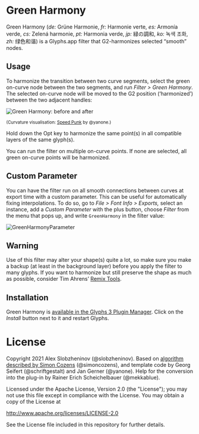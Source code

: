 # Green Harmony

Green Harmony (*de:* Grüne Harmonie, *fr:* Harmonie verte, *es:* Armonía verde, *cs:* Zelená harmonie, *pt:* Harmonia verde, *jp:* 緑の調和, *ko:* 녹색 조화, *zh:* 绿色和谐) is a Glyphs.app filter that G2-harmonizes selected “smooth” nodes.
 
## Usage

To harmonize the transition between two curve segments, select the green on-curve node between the two segments, and run *Filter > Green Harmony*. The selected on-curve node will be moved to the G2 position (‘harmonized’) between the two adjacent handles:

![Green Harmony: before and after](GreenHarmonyScreenshot.png)

<small>(Curvature visualisation: [Speed Punk](glyphsapp3://showplugin/Speed%20Punk) by @yanone.)</small>

Hold down the Opt key to harmonize the same point(s) in all compatible layers of the same glyph(s).
 
You can run the filter on multiple on-curve points. If none are selected, all green on-curve points will be harmonized.
 
## Custom Parameter
 
You can have the filter run on all smooth connections between curves at export time with a custom parameter. This can be useful for automatically fixing interpolations. To do so, go to *File > Font Info > Exports,* select an instance, add a *Custom Parameter* with the plus button, choose *Filter* from the menu that pops up, and write `GreenHarmony` in the filter value:

![GreenHarmonyParameter](GreenHarmonyParameter.png)

## Warning

Use of this filter may alter your shape(s) quite a lot, so make sure you make a backup (at least in the background layer) before you apply the filter to many glyphs. If you want to harmonize but still preserve the shape as much as possible, consider Tim Ahrens’ [Remix Tools](https://remix-tools.com).

## Installation

Green Harmony is [available in the Glyphs&nbsp;3 Plugin Manager](glyphsapp3://showplugin/Green%20Harmony). Click on the *Install* button next to it and restart Glyphs.
 

# License

Copyright 2021 Alex Slobzheninov (@slobzheninov). Based on [algorithm described by Simon Cozens](https://gist.github.com/simoncozens/3c5d304ae2c14894393c6284df91be5b) (@simoncozens), and template code by Georg Seifert (@schriftgestalt) and Jan Gerner (@yanone). Help for the conversion into the plug-in by Rainer Erich Scheichelbauer (@mekkablue).

Licensed under the Apache License, Version 2.0 (the "License");
you may not use this file except in compliance with the License.
You may obtain a copy of the License at

http://www.apache.org/licenses/LICENSE-2.0

See the License file included in this repository for further details.
